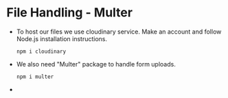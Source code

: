 # File Handling - Multer

- To host our files we use cloudinary service. Make an account and follow Node.js installation instructions.
  ```
  npm i cloudinary
  ```

- We also need "Multer" package to handle form uploads.
  ```
  npm i multer
  ```

- 
